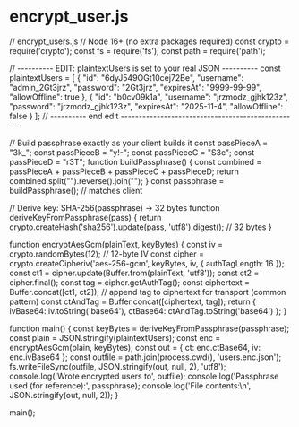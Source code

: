 # encrypt_user.js
// encrypt_users.js
// Node 16+ (no extra packages required)
const crypto = require('crypto');
const fs = require('fs');
const path = require('path');

// ---------- EDIT: plaintextUsers is set to your real JSON ----------
const plaintextUsers = [
  {
    "id": "6dyJ549OGt10cej72Be",
    "username": "admin_2Gt3jrz",
    "password": "2Gt3jrz",
    "expiresAt": "9999-99-99",
    "allowOffline": true
  },
  {
    "id": "b0cv09k1a",
    "username": "jrzmodz_gjhk123z",
    "password": "jrzmodz_gjhk123z",
    "expiresAt": "2025-11-4",
    "allowOffline": false
  }
];
// ---------- end edit --------------------------------------------------

// Build passphrase exactly as your client builds it
const passPieceA = "3k_";
const passPieceB = "y!-";
const passPieceC = "S3c";
const passPieceD = "r3T";
function buildPassphrase() {
  const combined = passPieceA + passPieceB + passPieceC + passPieceD;
  return combined.split("").reverse().join("");
}
const passphrase = buildPassphrase(); // matches client

// Derive key: SHA-256(passphrase) -> 32 bytes
function deriveKeyFromPassphrase(pass) {
  return crypto.createHash('sha256').update(pass, 'utf8').digest(); // 32 bytes
}

function encryptAesGcm(plainText, keyBytes) {
  const iv = crypto.randomBytes(12); // 12-byte IV
  const cipher = crypto.createCipheriv('aes-256-gcm', keyBytes, iv, { authTagLength: 16 });
  const ct1 = cipher.update(Buffer.from(plainText, 'utf8'));
  const ct2 = cipher.final();
  const tag = cipher.getAuthTag();
  const ciphertext = Buffer.concat([ct1, ct2]);
  // append tag to ciphertext for transport (common pattern)
  const ctAndTag = Buffer.concat([ciphertext, tag]);
  return {
    ivBase64: iv.toString('base64'),
    ctBase64: ctAndTag.toString('base64')
  };
}

function main() {
  const keyBytes = deriveKeyFromPassphrase(passphrase);
  const plain = JSON.stringify(plaintextUsers);
  const enc = encryptAesGcm(plain, keyBytes);
  const out = { ct: enc.ctBase64, iv: enc.ivBase64 };
  const outfile = path.join(process.cwd(), 'users.enc.json');
  fs.writeFileSync(outfile, JSON.stringify(out, null, 2), 'utf8');
  console.log('Wrote encrypted users to', outfile);
  console.log('Passphrase used (for reference):', passphrase);
  console.log('File contents:\n', JSON.stringify(out, null, 2));
}

main();
